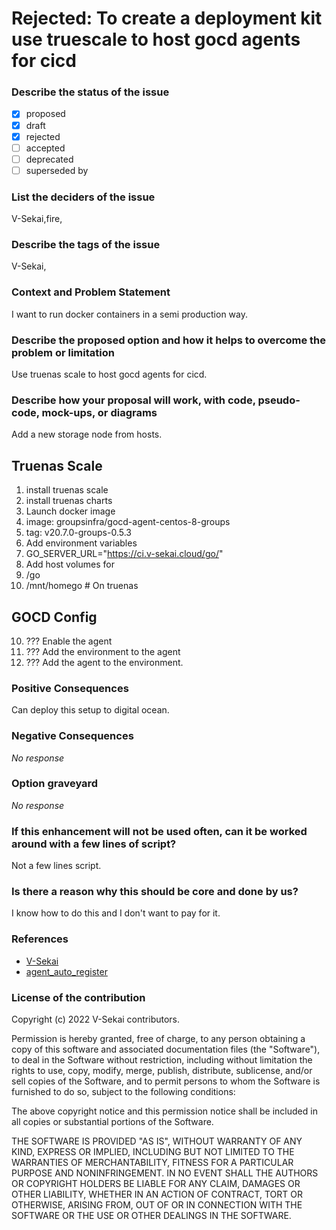 # Rejected: To create a deployment kit use truescale to host gocd agents for cicd

### Describe the status of the issue

- [x] proposed
- [x] draft
- [x] rejected
- [ ] accepted
- [ ] deprecated
- [ ] superseded by

### List the deciders of the issue

V-Sekai,fire,

### Describe the tags of the issue

V-Sekai,

### Context and Problem Statement

I want to run docker containers in a semi production way.

### Describe the proposed option and how it helps to overcome the problem or limitation

Use truenas scale to host gocd agents for cicd.

### Describe how your proposal will work, with code, pseudo-code, mock-ups, or diagrams

Add a new storage node from hosts.

## Truenas Scale

1. install truenas scale
2. install truenas charts
3. Launch docker image
4. image: groupsinfra/gocd-agent-centos-8-groups
5. tag: v20.7.0-groups-0.5.3
6. Add environment variables
7. GO_SERVER_URL="<https://ci.v-sekai.cloud/go/>"
8. Add host volumes for
9. /go
10. /mnt/homego # On truenas

## GOCD Config

10. ??? Enable the agent
11. ??? Add the environment to the agent
12. ??? Add the agent to the environment.

### Positive Consequences

Can deploy this setup to digital ocean.

### Negative Consequences

_No response_

### Option graveyard

_No response_

### If this enhancement will not be used often, can it be worked around with a few lines of script?

Not a few lines script.

### Is there a reason why this should be core and done by us?

I know how to do this and I don't want to pay for it.

### References

- [V-Sekai](https://v-sekai.org/)
- [agent_auto_register](https://docs.gocd.org/current/advanced_usage/agent_auto_register.html)

### License of the contribution

Copyright (c) 2022 V-Sekai contributors.

Permission is hereby granted, free of charge, to any person obtaining a copy of this software and associated documentation files (the "Software"), to deal in the Software without restriction, including without limitation the rights to use, copy, modify, merge, publish, distribute, sublicense, and/or sell copies of the Software, and to permit persons to whom the Software is furnished to do so, subject to the following conditions:

The above copyright notice and this permission notice shall be included in all copies or substantial portions of the Software.

THE SOFTWARE IS PROVIDED "AS IS", WITHOUT WARRANTY OF ANY KIND, EXPRESS OR IMPLIED, INCLUDING BUT NOT LIMITED TO THE WARRANTIES OF MERCHANTABILITY, FITNESS FOR A PARTICULAR PURPOSE AND NONINFRINGEMENT. IN NO EVENT SHALL THE AUTHORS OR COPYRIGHT HOLDERS BE LIABLE FOR ANY CLAIM, DAMAGES OR OTHER LIABILITY, WHETHER IN AN ACTION OF CONTRACT, TORT OR OTHERWISE, ARISING FROM, OUT OF OR IN CONNECTION WITH THE SOFTWARE OR THE USE OR OTHER DEALINGS IN THE SOFTWARE.
